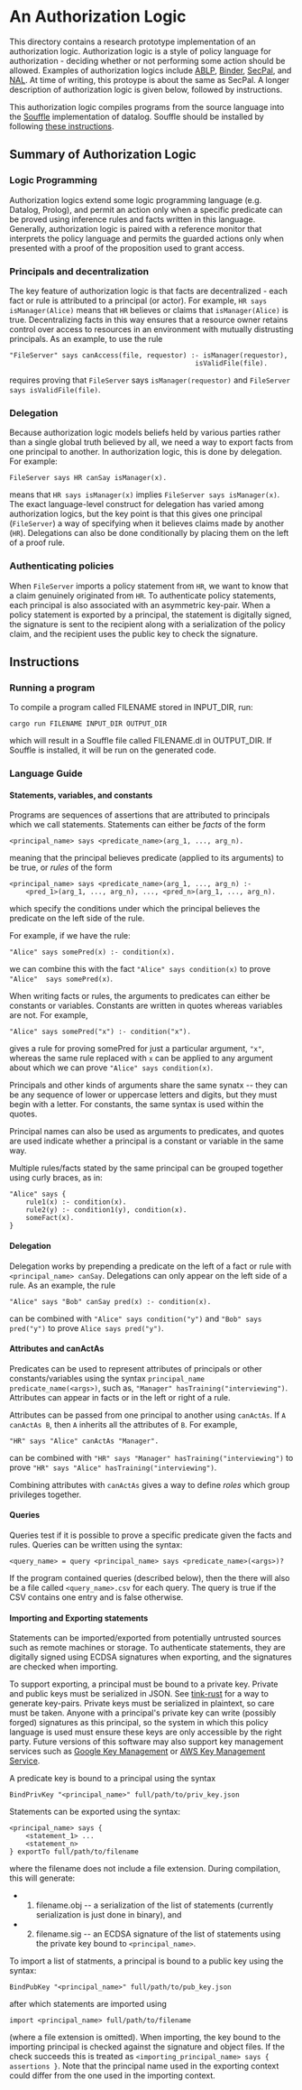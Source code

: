 # An Authorization Logic

This directory contains a research prototype implementation of an authorization 
logic. Authorization logic is a style of policy language for authorization -
deciding whether or not performing some action should be allowed. Examples of
authorization logics include 
[ABLP](https://homepages.inf.ed.ac.uk/gdp/publications/Calculus_for_Access_Control.pdf),
[Binder](https://web.cs.wpi.edu/~guttman/cs564/papers/binder.pdf),
[SecPal](https://people.mpi-sws.org/~dg/teaching/lis2014/modules/authorization-1-becker07.pdf),
and [NAL](https://www.cs.cornell.edu/fbs/publications/NexusNalRationale.pdf).
At time of writing, this protoype is about the same as SecPal. A longer 
description of authorization logic is given below, followed by instructions.

This authorization logic compiles programs from the source language into the 
[Souffle](https://souffle-lang.github.io/index.html) implementation of datalog.
Souffle should be installed by following 
[these instructions](https://souffle-lang.github.io/install).

## Summary of Authorization Logic

### Logic Programming

Authorization logics extend some logic programming language (e.g. Datalog, 
Prolog), and permit an action only when a specific predicate can be proved 
using inference rules and facts written in this language. Generally, 
authorization logic is paired with a reference monitor that interprets the 
policy language and permits the guarded actions only when presented with a 
proof of the proposition used to grant access.

### Principals and decentralization

The key feature of authorization logic is that facts are decentralized - each 
fact or rule is attributed to a principal (or actor). For example, `HR says 
isManager(Alice)` means that `HR` believes or claims that `isManager(Alice)` is 
true. Decentralizing facts in this way ensures that a resource owner retains 
control over access to resources in an environment with mutually distrusting 
principals. As an example, to use the rule
```
"FileServer" says canAccess(file, requestor) :- isManager(requestor),                
                                              isValidFile(file).
```
requires proving that `FileServer` says `isManager(requestor)` and 
`FileServer says isValidFile(file)`. 

### Delegation

Because authorization logic models beliefs held by various parties rather than 
a single global truth believed by all, we need a way to export facts from one 
principal to another. In authorization logic, this is done by delegation. For 
example:

```
FileServer says HR canSay isManager(x).
```
means that `HR says isManager(x)` implies `FileServer says isManager(x)`. The 
exact language-level construct for delegation has varied among authorization 
logics, but the key point is that this gives one principal (`FileServer`) a way 
of specifying when it believes claims made by another (`HR`). Delegations can 
also be done conditionally by placing them on the left of a proof rule.

### Authenticating policies

When `FileServer` imports a policy statement from `HR`, we want to know that a 
claim genuinely originated from `HR`. To authenticate policy statements, each 
principal is also associated with an asymmetric key-pair. When a policy 
statement is exported by a principal, the statement is digitally signed, the 
signature is sent to the recipient along with a serialization of the policy 
claim, and the recipient uses the public key to check the signature.

## Instructions

### Running a program

To compile a program called FILENAME stored in INPUT\_DIR, run:
```
cargo run FILENAME INPUT_DIR OUTPUT_DIR
```
which will result in a Souffle file called FILENAME.dl in OUTPUT\_DIR. If 
Souffle is installed, it will be run on the generated code.

### Language Guide

#### Statements, variables, and constants

Programs are sequences of assertions that are attributed to principals which we 
call statements. Statements can either be _facts_ of the form
```
<principal_name> says <predicate_name>(arg_1, ..., arg_n).
```
meaning that the principal believes predicate (applied to its arguments) to be true, or
_rules_ of the form
```
<principal_name> says <predicate_name>(arg_1, ..., arg_n) :- 
    <pred_1>(arg_1, ..., arg_n), ..., <pred_n>(arg_1, ..., arg_n).
```
which specify the conditions under which the principal believes the predicate 
on the left side of the rule.

For example, if we have the rule:
```
"Alice" says somePred(x) :- condition(x).
```
we can combine this with the fact `"Alice" says condition(x)` to prove `"Alice" 
says somePred(x)`.

When writing facts or rules, the arguments to predicates can either be 
constants or variables. Constants are written in quotes whereas variables are 
not. For example,
```
"Alice" says somePred("x") :- condition("x").
```
gives a rule for proving somePred for just a particular argument, `"x"`, 
whereas the same rule replaced with `x` can be applied to any argument about 
which we can prove `"Alice" says condition(x)`.

Principals and other kinds of arguments share the same synatx -- they can be
any sequence of lower or uppercase letters and digits, but they must begin with
a letter. For constants, the same syntax is used within the quotes.

Principal names can also be used as arguments to predicates, and quotes are used
indicate whether a principal is a constant or variable in the same way.

Multiple rules/facts stated by the same principal can be grouped together using 
curly braces, as in:
```
"Alice" says {
    rule1(x) :- condition(x).
    rule2(y) :- condition1(y), condition(x).
    someFact(x).
}
```

#### Delegation

Delegation works by prepending a predicate on the left of a fact or rule with 
`<principal_name> canSay`. Delegations can only appear on the left side of a 
rule. As an example, the rule
```
"Alice" says "Bob" canSay pred(x) :- condition(x).
```
can be combined with `"Alice" says condition("y")` and `"Bob" says pred("y")` 
to prove `Alice says pred("y")`.

#### Attributes and canActAs

Predicates can be used to represent attributes of principals or other 
constants/variables using the syntax `principal_name predicate_name(<args>)`, 
such as, `"Manager" hasTraining("interviewing")`. Attributes can appear in 
facts or in the left or right of a rule. 

Attributes can be passed from one principal to another using `canActAs`. If `A 
canActAs B`, then `A` inherits all the attributes of `B`. For example,
```
"HR" says "Alice" canActAs "Manager".
```
can be combined with `"HR" says "Manager" hasTraining("interviewing")` to prove
`"HR" says "Alice" hasTraining("interviewing")`. 

Combining attributes with `canActAs` gives a way to define _roles_ which group 
privileges together.

#### Queries

Queries test if it is possible to prove a specific predicate given the facts 
and rules. Queries can be written using the syntax:
```
<query_name> = query <principal_name> says <predicate_name>(<args>)?
```

If the program contained queries (described below), then the there will also be
a file called `<query_name>.csv` for each query. The query is true if the CSV
contains one entry and is false otherwise.

#### Importing and Exporting statements

Statements can be imported/exported from potentially untrusted sources such as 
remote machines or storage. To authenticate statements, they are digitally 
signed using ECDSA signatures when exporting, and the signatures are checked 
when importing. 

To support exporting, a principal must be bound to a private key. Private and 
public keys must be serialized in JSON. See 
[tink-rust](https://github.com/project-oak/tink-rust) for a way to generate 
key-pairs. Private keys must be serialized in plaintext, so care must be taken.
Anyone with a principal's private key can write (possibly forged) signatures
as this principal, so the system in which this
policy language is used must ensure these keys are only accessible by the right
party. Future versions of this software may also support key management 
services such as [Google Key Management](https://cloud.google.com/security-key-management)
or [AWS Key Management Service](https://aws.amazon.com/kms/).

A predicate key is bound to a principal using the syntax
```
BindPrivKey "<principal_name>" full/path/to/priv_key.json
```

Statements can be exported using the syntax:
```
<principal_name> says {
    <statement_1> ...
    <statement_n>
} exportTo full/path/to/filename
```

where the filename does not include a file extension. During compilation, this 
will generate:
 - 1. filename.obj -- a serialization of the list of statements
(currently serialization is just done in binary), and 
 - 2. filename.sig -- an ECDSA signature of 
the list of statements using the private key bound to `<principal_name>`.

To import a list of statments, a principal is bound to a public key using the 
syntax:
```
BindPubKey "<principal_name>" full/path/to/pub_key.json
```
after which statements are imported using

```
import <principal_name> full/path/to/filename
```
(where a file extension is omitted). When importing, the key bound to the
importing principal is checked against the signature and object files. If the
check succeeds this is treated as `<importing_principal_name> says { assertions }`.
Note that the principal name used in the exporting context could differ from 
the one used in the importing context.

